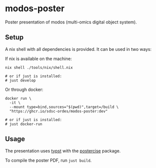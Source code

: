 # modos-poster
Poster presentation of modos (multi-omics digital object system).

## Setup

A nix shell with all dependencies is provided. It can be used in two ways:

If nix is available on the machine:

```shell
nix shell ./tools/nix/shell.nix

# or if just is installed:
# just develop
```

Or through docker:

```shell
docker run \
  -it \
  --mount type=bind,sources="$(pwd)",target=/build \
  "https://ghcr.io/sdsc-ordes/modos-poster:dev"

# or if just is installed:
# just docker-run
```

## Usage

The presentation uses [typst](https://typst.app) with the [postercise](https://typst.app/universe/package/postercise/) package.

To compile the poster PDF, run `just build`.


